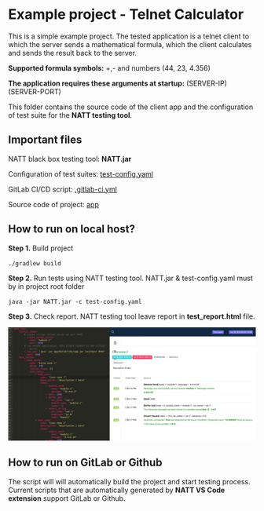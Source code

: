 # Example project - Telnet Calculator

This is a simple example project. The tested application is a telnet client to which the server sends a mathematical formula, which the client calculates and sends the result back to the server. 

**Supported formula symbols:** +,- and numbers (44, 23, 4.356)

**The application requires these arguments at startup:** (SERVER-IP) (SERVER-PORT)

This folder contains the source code of the client app and the configuration of test suite for the **NATT testing tool**.

## Important files

NATT black box testing tool: **NATT.jar**

Configuration of test suites: [test-config.yaml](./test-config.yaml)

GitLab CI/CD script: [.gitlab-ci.yml](./.gitlab-ci.yml)

Source code of project: [app](./app)

## How to run on local host?

**Step 1.** Build project 
```
./gradlew build
```

**Step 2.** Run tests using NATT testing tool. NATT.jar & test-config.yaml must by in project root folder
```
java -jar NATT.jar -c test-config.yaml
```

**Step 3.** Check report. NATT testing tool leave report in **test_report.html** file.

<img src="./img/img1.png">

## How to run on GitLab or Github

The script will will automatically build the project and start testing process. Current scripts that are automatically generated by **NATT VS Code extension** support GitLab or Github.
